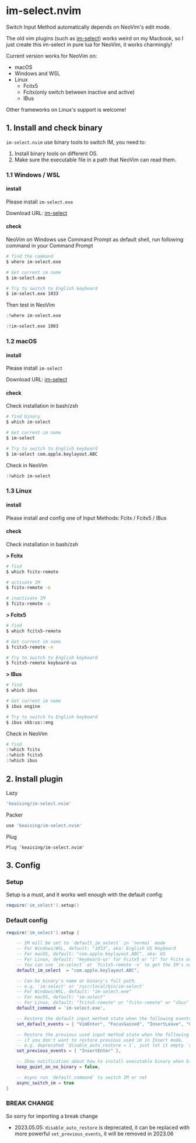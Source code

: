 # im-select.nvim

Switch Input Method automatically depends on NeoVim's edit mode.

The old vim plugins (such as [im-select](https://github.com/daipeihust/im-select)) works weird on my Macbook, so I just create this im-select in pure lua for NeoVim, it works charmingly!

Current version works for NeoVim on:

- macOS
- Windows and WSL
- Linux
  - Fcitx5
  - Fcitx(only switch between inactive and active)
  - IBus

Other frameworks on Linux's support is welcome!

## 1. Install and check binary

`im-select.nvim` use binary tools to switch IM, you need to:

1. Install binary tools on different OS.
2. Make sure the executable file in a path that NeoVim can read them.

### 1.1 Windows / WSL

#### install

Please install `im-select.exe`

Download URL: [im-select](https://github.com/daipeihust/im-select)

#### check

NeoVim on Windows use Command Prompt as default shell, run following command in your Command Prompt

```bash
# find the command
$ where im-select.exe

# Get current im name
$ im-select.exe

# Try to switch to English keyboard
$ im-select.exe 1033
```

Then test in NeoVim

```bash
:!where im-select.exe

:!im-select.exe 1003
```

### 1.2 macOS

#### install

Please install `im-select`

Download URL: [im-select](https://github.com/daipeihust/im-select)

#### check

Check installation in bash/zsh

```bash
# find binary
$ which im-select

# Get current im name
$ im-select

# Try to switch to English keyboard
$ im-select com.apple.keylayout.ABC
```

Check in NeoVim

```bash
:!which im-select
```

### 1.3 Linux

#### install

Please install and config one of Input Methods: Fcitx / Fcitx5 / IBus

#### check

Check installation in bash/zsh

**> Fcitx**

```bash
# find
$ which fcitx-remote

# activate IM
$ fcitx-remote -o

# inactivate IM
$ fcitx-remote -c
```

**> Fcitx5**

```bash
# find
$ which fcitx5-remote

# Get current im name
$ fcitx5-remote -n

# Try to switch to English keyboard
$ fcitx5-remote keyboard-us
```

**> IBus**

```bash
# find
$ which ibus

# Get current im name
$ ibus engine

# Try to switch to English keyboard
$ ibus xkb:us::eng
```

Check in NeoVim

```bash
# find
:!which fcitx
:!which fcitx5
:!which ibus
```

## 2. Install plugin

Lazy

```lua
'keaising/im-select.nvim'
```

Packer

```lua
use 'keaising/im-select.nvim'
```

Plug

```vim
Plug 'keaising/im-select.nvim'
```

## 3. Config

### Setup

Setup is a must, and it works well enough with the default config:

```lua
require('im_select').setup()
```

### Default config

```lua
require('im_select').setup {

    -- IM will be set to `default_im_select` in `normal` mode
    -- For Windows/WSL, default: "1033", aka: English US Keyboard
    -- For macOS, default: "com.apple.keylayout.ABC", aka: US
    -- For Linux, default: "keyboard-us" for Fcitx5 or "1" for Fcitx or "xkb:us::eng" for ibus
    -- You can use `im-select` or `fcitx5-remote -n` to get the IM's name you preferred
    default_im_select  = "com.apple.keylayout.ABC",

    -- Can be binary's name or binary's full path,
    -- e.g. 'im-select' or '/usr/local/bin/im-select'
    -- For Windows/WSL, default: "im-select.exe"
    -- For macOS, default: "im-select"
    -- For Linux, default: "fcitx5-remote" or "fcitx-remote" or "ibus"
    default_command = 'im-select.exe',

    -- Restore the default input method state when the following events are triggered
    set_default_events = { "VimEnter", "FocusGained", "InsertLeave", "CmdlineLeave" },

    -- Restore the previous used input method state when the following events are triggered
    -- if you don't want to restore previous used im in Insert mode,
    -- e.g. deprecated `disable_auto_restore = 1`, just let it empty `set_previous_events = {}`
    set_previous_events = { "InsertEnter" },

    -- Show notification about how to install executable binary when binary is missing
    keep_quiet_on_no_binary = false,

    -- Async run `default_command` to switch IM or not
    async_switch_im = true
}
```

### BREAK CHANGE

So sorry for importing a break change

- 2023.05.05: `disable_auto_restore` is deprecated, it can be replaced with more powerful `set_previous_events`, it will be removed in 2023.06
